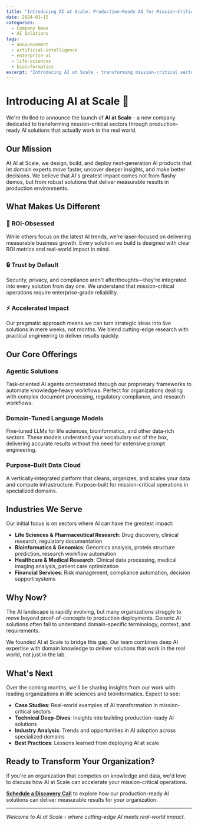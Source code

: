 ```yaml
---
title: "Introducing AI at Scale: Production-Ready AI for Mission-Critical Sectors"
date: 2024-01-15
categories:
  - Company News
  - AI Solutions
tags:
  - announcement
  - artificial-intelligence
  - enterprise-ai
  - life-sciences
  - bioinformatics
excerpt: "Introducing AI at Scale - transforming mission-critical sectors with production-ready AI solutions that deliver measurable business impact."
---
```


# Introducing AI at Scale 🚀

We're thrilled to announce the launch of **AI at Scale** - a new company dedicated to transforming mission-critical sectors through production-ready AI solutions that actually work in the real world.

## Our Mission

At AI at Scale, we design, build, and deploy next‑generation AI products that let domain experts move faster, uncover deeper insights, and make better decisions. We believe that AI's greatest impact comes not from flashy demos, but from robust solutions that deliver measurable results in production environments.

## What Makes Us Different

### 🎯 ROI-Obsessed

While others focus on the latest AI trends, we're laser-focused on delivering measurable business growth. Every solution we build is designed with clear ROI metrics and real-world impact in mind.

### 🔒 Trust by Default

Security, privacy, and compliance aren't afterthoughts—they're integrated into every solution from day one. We understand that mission-critical operations require enterprise-grade reliability.

### ⚡ Accelerated Impact

Our pragmatic approach means we can turn strategic ideas into live solutions in mere weeks, not months. We blend cutting-edge research with practical engineering to deliver results quickly.

## Our Core Offerings

### Agentic Solutions

Task‑oriented AI agents orchestrated through our proprietary frameworks to automate knowledge‑heavy workflows. Perfect for organizations dealing with complex document processing, regulatory compliance, and research workflows.

### Domain‑Tuned Language Models

Fine‑tuned LLMs for life sciences, bioinformatics, and other data‑rich sectors. These models understand your vocabulary out of the box, delivering accurate results without the need for extensive prompt engineering.

### Purpose‑Built Data Cloud

A vertically‑integrated platform that cleans, organizes, and scales your data and compute infrastructure. Purpose‑built for mission-critical operations in specialized domains.

## Industries We Serve

Our initial focus is on sectors where AI can have the greatest impact:

- **Life Sciences & Pharmaceutical Research**: Drug discovery, clinical research, regulatory documentation
- **Bioinformatics & Genomics**: Genomics analysis, protein structure prediction, research workflow automation
- **Healthcare & Medical Research**: Clinical data processing, medical imaging analysis, patient care optimization
- **Financial Services**: Risk management, compliance automation, decision support systems

## Why Now?

The AI landscape is rapidly evolving, but many organizations struggle to move beyond proof-of-concepts to production deployments. Generic AI solutions often fail to understand domain-specific terminology, context, and requirements.

We founded AI at Scale to bridge this gap. Our team combines deep AI expertise with domain knowledge to deliver solutions that work in the real world, not just in the lab.

## What's Next

Over the coming months, we'll be sharing insights from our work with leading organizations in life sciences and bioinformatics. Expect to see:

- **Case Studies**: Real-world examples of AI transformation in mission-critical sectors
- **Technical Deep-Dives**: Insights into building production-ready AI solutions
- **Industry Analysis**: Trends and opportunities in AI adoption across specialized domains
- **Best Practices**: Lessons learned from deploying AI at scale

## Ready to Transform Your Organization?

If you're an organization that competes on knowledge and data, we'd love to discuss how AI at Scale can accelerate your mission-critical operations.

**[Schedule a Discovery Call](/contact/)** to explore how our production-ready AI solutions can deliver measurable results for your organization.

---

*Welcome to AI at Scale - where cutting-edge AI meets real-world impact.*
